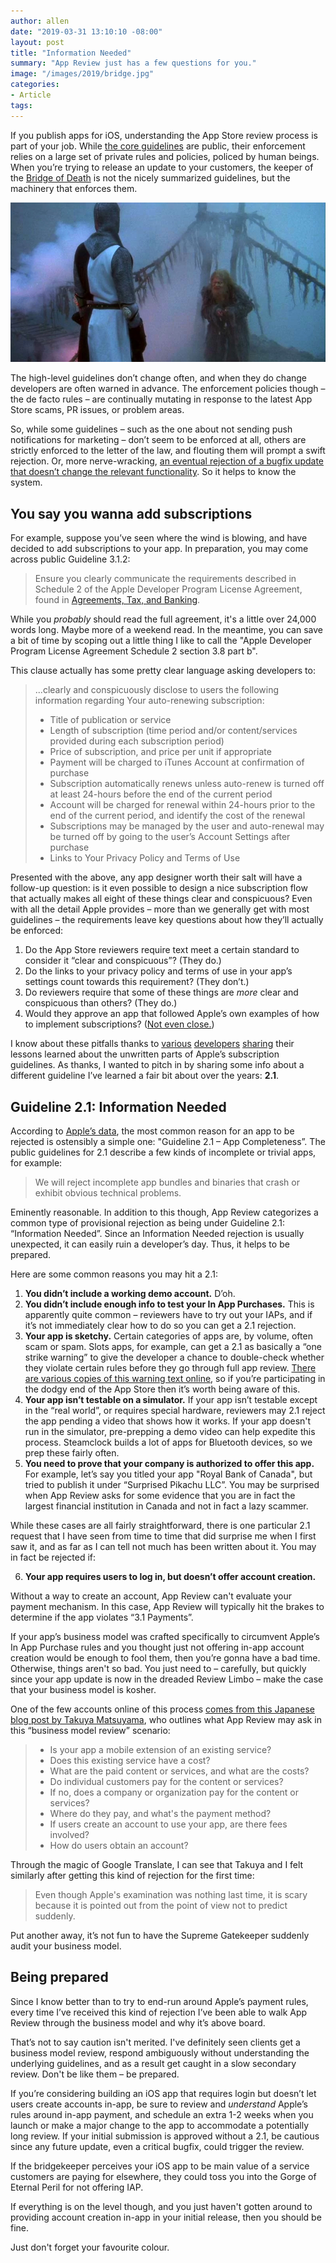 ```yaml
---
author: allen
date: "2019-03-31 13:10:10 -08:00"
layout: post
title: "Information Needed"
summary: "App Review just has a few questions for you."
image: "/images/2019/bridge.jpg"
categories:
- Article
tags:
---
```


If you publish apps for iOS, understanding the App Store review process is part of your job. While [the core guidelines](https://developer.apple.com/app-store/review/guidelines/) are public, their enforcement relies on a large set of private rules and policies, policed by human beings. When you’re trying to release an update to your customers, the keeper of the [Bridge of Death](https://www.youtube.com/watch?v=dPOyOM7wxlE) is not the nicely summarized guidelines, but the machinery that enforces them.

<img src="/images/2019/bridge.jpg">

The high-level guidelines don’t change often, and when they do change developers are often warned in advance. The enforcement policies though – the de facto rules – are continually mutating in response to the latest App Store scams, PR issues, or problem areas.

So, while some guidelines – such as the one about not sending push notifications for marketing – don’t seem to be enforced at all, others are strictly enforced to the letter of the law, and flouting them will prompt a swift rejection. Or, more nerve-wracking, [an eventual rejection of a bugfix update that doesn’t change the relevant functionality](https://twitter.com/agiletortoise/status/1099795630518665216). So it helps to know the system.

## You say you wanna add subscriptions
For example, suppose you’ve seen where the wind is blowing, and have decided to add subscriptions to your app. In preparation, you may come across public Guideline 3.1.2:

> Ensure you clearly communicate the requirements described in Schedule 2 of the Apple Developer Program License Agreement, found in  [Agreements, Tax, and Banking](http://www.apple.com/itunes/go/itunesconnect/contracts).

While you *probably* should read the full agreement, it's a little over 24,000 words long. Maybe more of a weekend read. In the meantime, you can save a bit of time by scoping out a little thing I like to call the "Apple Developer Program License Agreement Schedule 2 section 3.8 part b".

This clause actually has some pretty clear language asking developers to:

> ...clearly and conspicuously disclose to users the following information regarding Your auto-renewing subscription: 
> - Title of publication or service
> - Length of subscription (time period and/or content/services provided during each subscription period)
> - Price of subscription, and price per unit if appropriate
> - Payment will be charged to iTunes Account at confirmation of purchase
> - Subscription automatically renews unless auto-renew is turned off at least 24-hours before the end of the current period
> - Account will be charged for renewal within 24-hours prior to the end of the current period, and identify the cost of the renewal
> - Subscriptions may be managed by the user and auto-renewal may be turned off by going to the user’s Account Settings after purchase
> - Links to Your Privacy Policy and Terms of Use 


Presented with the above, any app designer worth their salt will have a follow-up question: is it even possible to design a nice subscription flow that actually makes all eight of these things clear and conspicuous? Even with all the detail Apple provides – more than we generally get with most guidelines – the requirements leave key questions about how they’ll actually be enforced:

1. Do the App Store reviewers require text meet a certain standard to consider it “clear and conspicuous”? (They do.)
2. Do the links to your privacy policy and terms of use in your app’s settings count towards this requirement? (They don’t.)
3. Do reviewers require that some of these things are *more* clear and conspicuous than others? (They do.)
4. Would they approve an app that followed Apple’s own examples of how to implement subscriptions? ([Not even close.](https://www.theverge.com/2019/3/27/18284628/apple-news-plus-auto-subscription-breaking-rules-how-to-cancel))

I know about these pitfalls thanks to [various](https://twitter.com/agiletortoise/status/1099795630518665216) [developers](https://twitter.com/davedelong/status/1102329011647070209) [sharing](https://medium.com/revenuecat-blog/apple-will-reject-your-subscription-app-if-you-dont-include-this-disclosure-bba95244405d) their lessons learned about the unwritten parts of Apple’s subscription guidelines. As thanks, I wanted to pitch in by sharing some info about a different guideline I’ve learned a fair bit about over the years: **2.1**.

## Guideline 2.1: Information Needed
According to [Apple’s data](https://developer.apple.com/app-store/review/rejections/), the most common reason for an app to be rejected is ostensibly a simple one: "Guideline 2.1 – App Completeness”. The public guidelines for 2.1 describe a few kinds of incomplete or trivial apps, for example:

> We will reject incomplete app bundles and binaries that crash or exhibit obvious technical problems.

Eminently reasonable. In addition to this though, App Review categorizes a common type of provisional rejection as being under Guideline 2.1: “Information Needed”. Since an Information Needed rejection is usually unexpected, it can easily ruin a developer’s day. Thus, it helps to be prepared.

Here are some common reasons you may hit a 2.1:

1. **You didn’t include a working demo account.** D’oh.
2. **You didn’t include enough info to test your In App Purchases.** This is apparently quite common – reviewers have to try out your IAPs, and if it’s not immediately clear how to do so you can get a 2.1 rejection.
3. **Your app is sketchy.** Certain categories of apps are, by volume, often scam or spam. Slots apps, for example, can get a 2.1 as basically a “one strike warning” to give the developer a chance to double-check whether they violate certain rules before they go through full app review. [There are various copies of this warning text online](https://forums.developer.apple.com/thread/100426), so if you’re participating in the dodgy end of the App Store then it’s worth being aware of this.
4. **Your app isn’t testable on a simulator.** If your app isn’t testable except in the “real world”, or requires special hardware, reviewers may 2.1 reject the app pending a video that shows how it works. If your app doesn't run in the simulator, pre-prepping a demo video can help expedite this process. Steamclock builds a lot of apps for Bluetooth devices, so we prep these fairly often.
5. **You need to prove that your company is authorized to offer this app.** For example, let’s say you titled your app "Royal Bank of Canada", but tried to publish it under “Surprised Pikachu LLC”. You may be surprised when App Review asks for some evidence that you are in fact the largest financial institution in Canada and not in fact a lazy scammer.
    
While these cases are all fairly straightforward, there is one particular 2.1 request that I have seen from time to time that did surprise me when I first saw it, and as far as I can tell not much has been written about it. You may in fact be rejected if:
    
<ol start="6">
	<li><b>Your app requires users to log in, but doesn’t offer account creation.</b></li>
</ol>

Without a way to create an account, App Review can't evaluate your payment mechanism. In this case, App Review will typically hit the brakes to determine if the app violates “3.1 Payments”.

If your app’s business model was crafted specifically to circumvent Apple’s In App Purchase rules and you thought just not offering in-app account creation would be enough to fool them, then you’re gonna have a bad time. Otherwise, things aren't so bad. You just need to – carefully, but quickly since your app update is now in the dreaded Review Limbo – make the case that your business model is kosher.

One of the few accounts online of this process [comes from this Japanese blog post by Takuya Matsuyama](https://blog.craftz.dog/avoiding-in-app-purchase-4b7cf310f386), who outlines what App Review may ask in this “business model review” scenario:

> - Is your app a mobile extension of an existing service?
> - Does this existing service have a cost?
> - What are the paid content or services, and what are the costs?
> - Do individual customers pay for the content or services?
> - If no, does a company or organization pay for the content or services?
> - Where do they pay, and what's the payment method?
> - If users create an account to use your app, are there fees involved?
> - How do users obtain an account?

Through the magic of Google Translate, I can see that Takuya and I felt similarly after getting this kind of rejection for the first time:

> Even though Apple's examination was nothing last time, it is scary because it is pointed out from the point of view not to predict suddenly.

Put another away, it’s not fun to have the Supreme Gatekeeper suddenly audit your business model.

## Being prepared

Since I know better than to try to end-run around Apple’s payment rules, every time I’ve received this kind of rejection I’ve been able to walk App Review through the business model and why it’s above board.

That’s not to say caution isn't merited. I've definitely seen clients get a business model review, respond ambiguously without understanding the underlying guidelines, and as a result get caught in a slow secondary review. Don't be like them – be prepared.

If you’re considering building an iOS app that requires login but doesn’t let users create accounts in-app, be sure to review and *understand* Apple’s rules around in-app payment, and schedule an extra 1-2 weeks when you launch or make a major change to the app to accommodate a potentially long review. If your initial submission is approved without a 2.1, be cautious since any future update, even a critical bugfix, could trigger the review.

If the bridgekeeper perceives your iOS app to be main value of a service customers are paying for elsewhere, they could toss you into the Gorge of Eternal Peril for not offering IAP.

If everything is on the level though, and you just haven't gotten around to providing account creation in-app in your initial release, then you should be fine.

Just don't forget your favourite colour.








